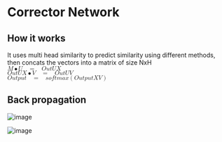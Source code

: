 # Corrector Network
## How it works 
It uses multi head similarity to predict similarity using different methods, then concats the vectors into a matrix of size NxH <br>
<math xmlns="http://www.w3.org/1998/Math/MathML"><mi>M</mi><mo>&#x2022;</mo><mi>U</mi><mo>&#xA0;</mo><mo>=</mo><mo>&#xA0;</mo><mi>O</mi><mi>u</mi><mi>t</mi><mi>U</mi><mi>X</mi></math><br>
<math xmlns="http://www.w3.org/1998/Math/MathML"><mi>O</mi><mi>u</mi><mi>t</mi><mi>U</mi><mi>X</mi><mo>&#x2022;</mo><mi>V</mi><mo>&#xA0;</mo><mo>=</mo><mo>&#xA0;</mo><mi>O</mi><mi>u</mi><mi>t</mi><mi>U</mi><mi>V</mi></math><br>
<math xmlns="http://www.w3.org/1998/Math/MathML"><mi>O</mi><mi>u</mi><mi>t</mi><mi>p</mi><mi>u</mi><mi>t</mi><mo>&#xA0;</mo><mo>=</mo><mo>&#xA0;</mo><mi>s</mi><mi>o</mi><mi>f</mi><mi>t</mi><mi>m</mi><mi>a</mi><mi>x</mi><mo>(</mo><mi>O</mi><mi>u</mi><mi>t</mi><mi>p</mi><mi>u</mi><mi>t</mi><mi>X</mi><mi>V</mi><mo>)</mo></math><br>
## Back propagation
![image](https://github.com/TortoiseShell04/CorrectorNetwork/assets/118297920/66e08648-587d-419e-bbaf-ee742823beca)<br>

![image](https://github.com/TortoiseShell04/CorrectorNetwork/assets/118297920/8832ceaa-f767-4336-ad66-940259e8c353)<br>

